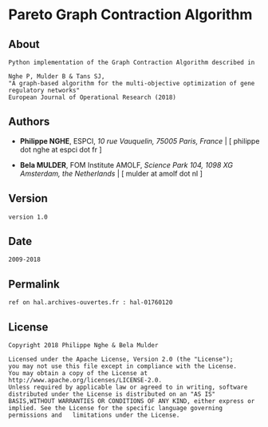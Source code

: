 # Pareto Graph Contraction Algorithm

## About

    Python implementation of the Graph Contraction Algorithm described in 

    Nghe P, Mulder B & Tans SJ,
    "A graph-based algorithm for the multi-objective optimization of gene regulatory networks"
    European Journal of Operational Research (2018)

## Authors
* __Philippe NGHE__,
        ESPCI,
        *10 rue Vauquelin, 75005 Paris, France* |
        [ philippe dot nghe at espci dot fr ]

* __Bela MULDER__,
        FOM Institute AMOLF,
        *Science Park 104, 1098 XG Amsterdam, the Netherlands* |
        [ mulder at amolf dot nl ]

## Version
    version 1.0

## Date
    2009-2018
    
## Permalink
    ref on hal.archives-ouvertes.fr : hal-01760120

## License
    Copyright 2018 Philippe Nghe & Bela Mulder

    Licensed under the Apache License, Version 2.0 (the "License");
    you may not use this file except in compliance with the License.
    You may obtain a copy of the License at   http://www.apache.org/licenses/LICENSE-2.0.
    Unless required by applicable law or agreed to in writing, software distributed under the License is distributed on an "AS IS" BASIS,WITHOUT WARRANTIES OR CONDITIONS OF ANY KIND, either express or implied. See the License for the specific language governing permissions and   limitations under the License.




